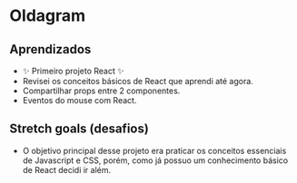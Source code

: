 
# Oldagram




## Aprendizados
* ✨ Primeiro projeto React ✨
* Revisei os conceitos básicos de React que aprendi até agora.
* Compartilhar props entre 2 componentes.
* Eventos do mouse com React.

## Stretch goals (desafios)
* O objetivo principal desse projeto era praticar os conceitos essenciais de Javascript e CSS, porém, como já possuo um conhecimento básico de React decidi ir além.


